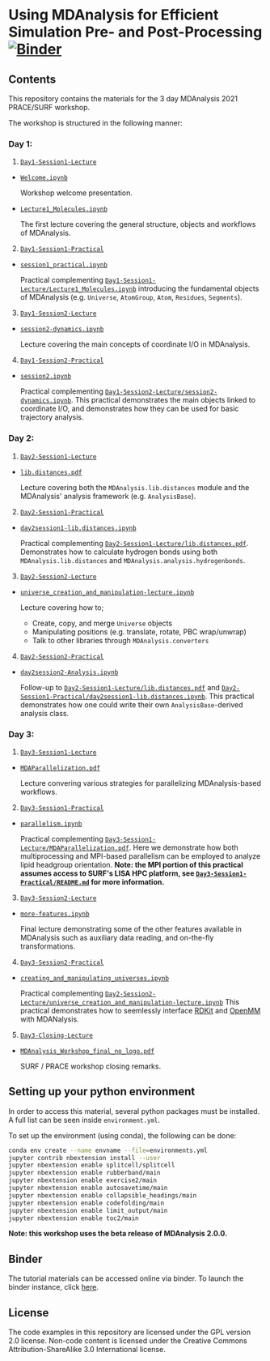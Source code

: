 # Using MDAnalysis for Efficient Simulation Pre- and Post-Processing [![Binder](https://mybinder.org/badge_logo.svg)](https://mybinder.org/v2/gh/MDAnalysis/WorkshopPrace2021/HEAD)

## Contents

This repository contains the materials for the 3 day MDAnalysis 2021 PRACE/SURF
workshop.


The workshop is structured in the following manner:

### Day 1:

1. [`Day1-Session1-Lecture`](Day1-Session1-Lecture)
  * [`Welcome.ipynb`](Day1-Session1-Lecture/Welcome.ipynb)

    Workshop welcome presentation.

  * [`Lecture1_Molecules.ipynb`](Day1-Session1-Lecture/Lecture1_Molecules.ipynb)

    The first lecture covering the general structure, objects and workflows
    of MDAnalysis.


2. [`Day1-Session1-Practical`](Day1-Session1-Practical)
  * [`session1_practical.ipynb`](Day1-Session1-Practical/session1_practical.ipynb)

    Practical complementing [`Day1-Session1-Lecture/Lecture1_Molecules.ipynb`](Day1-Session1-Lecture/Lecture1_Molecules.ipynb)
    introducing the fundamental objects of MDAnalysis (e.g. `Universe`,
    `AtomGroup`, `Atom`, `Residues`, `Segments`).


3. [`Day1-Session2-Lecture`](Day1-Session2-Lecture)
  * [`session2-dynamics.ipynb`](Day1-Session2-Lecture/session2-dynamics.ipynb)

    Lecture covering the main concepts of coordinate I/O in MDAnalysis.


4. [`Day1-Session2-Practical`](Day1-Session2-Practical)
  * [`session2.ipynb`](Day1-Session2-Practical/session2.ipynb)

    Practical complementing [`Day1-Session2-Lecture/session2-dynamics.ipynb`](Day1-Session2-Lecture/session2-dynamics.ipynb).
    This practical demonstrates the main objects linked to coordinate I/O,
    and demonstrates how they can be used for basic trajectory analysis.


### Day 2:

1. [`Day2-Session1-Lecture`](Day2-Session1-Lecture)
  * [`lib.distances.pdf`](Day2-Session1-Lecture/lib.distances.pdf)

    Lecture covering both the `MDAnalysis.lib.distances` module and the
    MDAnalysis' analysis framework (e.g. `AnalysisBase`).


2. [`Day2-Session1-Practical`](Day2-Session1-Practical)
  * [`day2session1-lib.distances.ipynb`](Day2-Session1-Practical/day2session1-lib.distances.ipynb)

    Practical complementing [`Day2-Session1-Lecture/lib.distances.pdf`](Day2-Session1-Lecture/lib.distances.pdf).
    Demonstrates how to calculate hydrogen bonds using both
    `MDAnalysis.lib.distances` and `MDAnalysis.analysis.hydrogenbonds`.


3. [`Day2-Session2-Lecture`](Day2-Session2-Lecture)
  * [`universe_creation_and_manipulation-lecture.ipynb`](Day2-Session2-Lecture/universe_creation_and_manipulation-lecture.ipynb)

    Lecture covering how to;
      * Create, copy, and merge `Universe` objects
      * Manipulating positions (e.g. translate, rotate, PBC wrap/unwrap)
      * Talk to other libraries through `MDAnalysis.converters`


4. [`Day2-Session2-Practical`](Day2-Session2-Practical)
  * [`day2session2-Analysis.ipynb`](Day2-Session2-Practical/day2session2-Analysis.ipynb)

    Follow-up to [`Day2-Session1-Lecture/lib.distances.pdf`](Day2-Session1-Lecture/lib.distances.pdf) and
    [`Day2-Session1-Practical/day2session1-lib.distances.ipynb`](Day2-Session1-Practical/day2session1-lib.distances.ipynb). This practical
    demonstrates how one could write their own `AnalysisBase`-derived analysis
    class.


### Day 3:

1. [`Day3-Session1-Lecture`](Day3-Session1-Lecture)
  * [`MDAParallelization.pdf`](Day3-Session1-Lecture/MDAParallelization.pdf)

    Lecture convering various strategies for parallelizing MDAnalysis-based
    workflows.


2. [`Day3-Session1-Practical`](Day3-Session1-Practical)
  * [`parallelism.ipynb`](Day3-Session1-Practical/parallelism.ipynb)

    Practical complementing [`Day3-Session1-Lecture/MDAParallelization.pdf`](Day3-Session1-Lecture/MDAParallelization.pdf).
    Here we demonstrate how both multiprocessing and MPI-based parallelism
    can be employed to analyze lipid headgroup orientation.
    **Note: the MPI portion of this practical assumes access to SURF's LISA HPC platform, see [`Day3-Session1-Practical/README.md`](Day3-Session1-Practical/README.md) for more information.**


3. [`Day3-Session2-Lecture`](Day3-Session2-Lecture)
  * [`more-features.ipynb`](Day3-Session2-Lecture/more-features.ipynb)

    Final lecture demonstrating some of the other features available in
    MDAnalysis such as auxiliary data reading, and on-the-fly transformations.


4. [`Day3-Session2-Practical`](Day3-Session2-Practical)
  * [`creating_and_manipulating_universes.ipynb`](Day3-Session2-Practical/creating_and_manipulating_universes.ipynb)

    Practical complementing [`Day2-Session2-Lecture/universe_creation_and_manipulation-lecture.ipynb`](Day2-Session2-Lecture/universe_creation_and_manipulation-lecture.ipynb)
    This practical demonstrates how to seemlessly interface [RDKit](https://github.com/rdkit/rdkit)
    and [OpenMM](https://github.com/openmm/openmm) with MDANalysis.


5. [`Day3-Closing-Lecture`](Day3-Closing-Lecture)
  * [`MDAnalysis_Workshop_final_no_logo.pdf`](Day3-Closing-Lecture/MDAnalysis_Workshop_final_no_logo.pdf)

    SURF / PRACE workshop closing remarks.



## Setting up your python environment

In order to access this material, several python packages must be installed. A full
list can be seen inside `environment.yml`.

To set up the environment (using conda), the following can be done:

```bash
conda env create --name envname --file=environments.yml
jupyter contrib nbextension install --user
jupyter nbextension enable splitcell/splitcell
jupyter nbextension enable rubberband/main
jupyter nbextension enable exercise2/main
jupyter nbextension enable autosavetime/main
jupyter nbextension enable collapsible_headings/main
jupyter nbextension enable codefolding/main
jupyter nbextension enable limit_output/main
jupyter nbextension enable toc2/main
```

**Note: this workshop uses the beta release of MDAnalysis 2.0.0.**


## Binder

The tutorial materials can be accessed online via binder.
To launch the binder instance, click [here](https://mybinder.org/v2/gh/MDAnalysis/WorkshopPrace2021/HEAD).


## License

The code examples in this repository are licensed under the GPL version 2.0 license. Non-code content is licensed under the Creative Commons Attribution-ShareAlike 3.0 International license.
